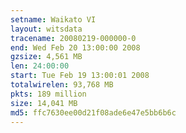 ```yaml
---
setname: Waikato VI
layout: witsdata
tracename: 20080219-000000-0
end: Wed Feb 20 13:00:00 2008
gzsize: 4,561 MB
len: 24:00:00
start: Tue Feb 19 13:00:01 2008
totalwirelen: 93,768 MB
pkts: 189 million
size: 14,041 MB
md5: ffc7630ee00d21f08ade6e47e5bb6b6c
---
```

